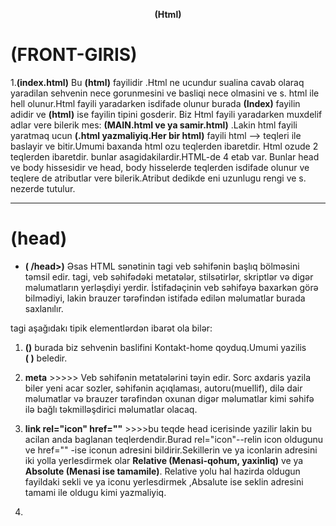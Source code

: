 <p align="center">
<b >(Html)</b>
</p>

# **(FRONT-GIRIS)**

1.**(index.html)** Bu **(html)** fayilidir .Html ne ucundur sualina cavab olaraq yaradilan sehvenin nece gorunmesini ve basliqi nece olmasini ve s. html ile hell olunur.Html fayili yaradarken isdifade olunur burada **(Index)** fayilin adidir ve **(html)** ise fayilin tipini gosderir. Biz Html fayili yaradarken muxdelif adlar vere bilerik mes: **(MAIN.html ve ya samir.html)** .Lakin html fayili yaratmaq ucun **(.html yazmaliyiq.Her bir html)** fayili html --> teqleri ile baslayir ve bitir.Umumi baxanda html ozu teqlerden ibaretdir. Html ozude 2 teqlerden ibaretdir. bunlar asagidakilardir.HTML-de 4 etab var. Bunlar head ve body hissesidir ve head, body hisselerde teqlerden isdifade olunur ve teqlere de atributlar vere bilerik.Atribut dedikde eni uzunlugu rengi ve s. nezerde tutulur.

---

# **(head)**

- **(<head> /head>)** Əsas HTML sənətinin <head> tagi veb səhifənin başlıq bölməsini təmsil edir. <head> tagi, veb səhifədəki metatələr, stilsətirlər, skriptlər və digər məlumatların yerləşdiyi yerdir. İstifadəçinin veb səhifəyə baxarkən görə bilmədiyi, lakin brauzer tərəfindən istifadə edilən məlumatlar burada saxlanılır.

<head> tagi aşağıdakı tipik elementlərdən ibarət ola bilər:

1. **(<title>Kontakhome </title>)** burada biz sehvenin baslifini Kontakt-home qoyduq.Umumi yazilis  
   **(<head><title>Kontakhome </title> </head>)** beledir.

2. **meta** >>>>> Veb səhifənin metatələrini təyin edir. Sorc axdaris yazila biler yeni acar sozler, səhifənin açıqlaması, autoru(muellif), dilə dair məlumatlar və brauzer tərəfindən oxunan digər məlumatlar kimi səhifə ilə bağlı təkmilləşdirici məlumatlar olacaq.

3. **link rel="icon" href=""** >>>>bu teqde head icerisinde yazilir lakin bu acilan anda baglanan teqlerdendir.Burad rel="icon"--relin icon oldugunu ve href="" -ise iconun adresini bildirir.Sekillerin ve ya iconlarin adresini iki yolla yerlesdirmek olar **Relative (Menasi-qohum, yaxinliq)** ve ya **Absolute (Menasi ise tamamile)**. Relative yolu hal hazirda oldugun fayildaki sekli ve ya iconu yerlesdirmek ,Absalute ise seklin adresini tamami ile oldugu kimi yazmaliyiq.

4. **<script>** >>>> JavaScript kodunun <head> tagına daxil edilməsinə kömək edir. Bu tag vasitəsilə brauzer tərəfindən işlənən skript kodları əlavə edilir.

5. **<style>** >>>> İnternal CSS stilsətirlərinin <head> tagına daxil edilməsinə imkan verir. Bu tag vasitəsilə veb səhifəsinə xüsusi stilsətirlər əlavə edilir.

Bu elementlər <head> tagında bir arada istifadə edilə bilər və səhifənin arxa planında işləyən məlumatları təmsil edərək səhifənin görünümünü və davranışını tənzimləyir.

---

# **(body)**

0. **body** --> body teqi ise sehveni govdesidir yeni sehvenin basliqlarindan basqa diger bir cox seyler body teqinde yazilir. Mes: burada bis salam sozunu yazdiq.body teqininde icersinde de bir cox teqler var meselen bunlar asagidakilardir.

1. **P** --> Paraqraf teqidir.Bir paraqraf butov bir setri tutur ve buna gorede yanasi gelmirler.
2. **span** --> span ise butov bir setri tutmur ve yanasi gelir.
3. h1>/h1>, h2>/h2>, h3>/h3>, h4>/h4>, h5>/h5>, h6>h6> --> bu teqlerle ise basliqlari vere bilerik burada en boyuk teq h1 ve en kiciyi ise h6 dir.
4. **(div)**-->bir nece qrupun birlesmesi--> divde bir nece qrupun birlesmesini bir div kimi gosdere bilerik.
5. **img src="" alt="sekilin adi fln" width=(seklin eni demekdir)"50% ve ya 50px" height=(seklin hundurluyu demekdir) title="(Kontak-Home)** -->bu img ile sekil yukleye bilerik burada **src** sekilin saxlandigi yer **alt** ise sekil haqqinda nese yaza bilerik. **img** olcusunu iki yolla vere bilerik birincisi tutdugu yerin 50% kimi ikinci ise pikseller ile.Olcunu vermek ucun bu (**width="")** ifadeden isdifade edilir. Dediyimiz kimi iki cur olcu vere bilerik. Faizle verdikde **(width="50%")** bele, pikselle verdikde ise **(width="50px")** kimi ifade edilir.Biz burada seklin hundurluyunu de artira bilerik lakin seklin effektliyi ite biler. Qeyd: Eger biz seklin eni ve hundurluyunu artirib azaldanda % ve px yazmasaq defult olaraq px(piksel qebul edir).
   Buradda **(title="Kontak-Home)** bu atribut ise seklin uzerine getdikde kontak-home sozunu cixardir. **(title)** atributu qulobaldir ve butun teqlerde isdifade ede bilerik.
6. **u)** bu teq daxil etdiyimiz sozun altindan xet cekir.
7. **i)** bu teq ise yazdigimiz sozu italiq formada yeni eyri formada yazir.
8. **em)** bu teqde i teqi ile eynidir lakin i teqine nisbeten daha moderdir.Yeni burazerde daha yaxsi basa dusur i teqine nisbeten.
9. **s)** bu teq ise sozun uzerinden xett cekir.
10. **del)** bu teqde s teqi ile eynidir.
11. **b)** bu teq sozu daha qalin yazdirir.
12. **strong)** bu teqde b teqi ile eynidir.Daha bir usdunluyu bu soz daha quvvetli acar soz kimi basa dusur.Yeni burazerde daha yaxsi basa dusur b teqine nisbeten.
13. **details** -bu teq ile biz en cox verilen suallara cavab bolmesini yaza bilerik ve **summary** teqi ile isleyir yeni 1ci sual yazmaq isdesek **summary sual1 summary** yazmaliyiq.
14. **address** - bu teq ilede biz adresimizi yaza bilerik ve footer teqinin icinde address ve onun icindede a teqini yaza bilerik.

---

# **(KECIDLER)**

**Qeyd:)** Kecidler iki cur olur seyfe daxili ve seyfe xarici . Seyfe daxili kecidler hal-hazirda oldugun seyfenin her hansi bir noqtesine gedise deyilir Mes: 100 setrlik melumatin 20 setrine gedis. Seyfe daxili kecidler ise basqa seyfelere yonlendirmekdi meselen kilik etdikde isdagrama ,watsaba, ve eyni seyfenin daxilinde basqa bir seyfeye kecid adlanir.
**(Qeyd:)** Kecit etmek ucun **(a teqinden isdifade olunur ve (anchor lovber sozunden gotrulmusdur))** .Ve Acilib baglanan teqdir.

1. **a href="#">Kecid et<a vv>)** burada a teqini yazmisiq yeni xarici kecid **href)** bos olduqda reslef edir yeni seyfeni yeniliyir #
   yazdiqda seyfe daxilinda dayanir ve her hanfdssi sayitin linkini yazdiqda ise klik ederken hemin sehveye kecid edir.Burada **target)** atributu var ki biz a teqine klik etdikde ozunde ve ya yeni sehvede acir target defult olaraq \_self-dir yeni target="\_self" bele yazdiqda yeni sehveni ozunde acir. target ozunun acar sozleri var meselen target="\_blank" etsek yeni sehvede acacaq . # varsa bu seyfe daxili kecitdir. **a)** teqi ile telefon ve ya mail de yonlendirmek olar bu zaman ise asagidakilari yazmaq lazimdir.
2. **a href="tel:+994516687023">Zeng et</a)** bu cur yazilisdan isdifade etmek olar. Burada **tel:)** acar sozdur.
3. **a href="mailto:samirakh@code.edu.az">gmail ile elaqe saxla</a>)** bu cur yazilisdan isdifade etmek olar. Burada **mailto:)** acar sozdur.
4. **a href="../Sekil/download.png" download> neyise yuklemek ucun dowload </a>)** bu kodla ise nelerise yukluye bilerik.

---

# **(Listler)**

1. Listler iki cur olur. Sirali ve sirasiz.Sirasiz listler ucun ferq etmir birinci ile axrincinin yerini deyissek.Lakin sirali lislerde ise tam eksidir onlarda birinci gelen birinci axrinci gelen ise axrinci olmalidir ve sirali reqemler a-z ve ya A-Z siralanir ve rum reqemleri ilede siralana biler.
2. **ul> </ul>)** bu sirasiz listleri yazmaq ucundur ve icersinde li-lerden isdifade edilir ve eger li-lerinde ul-lari olarsa li-lerin icersinde yazilir. **ul type="disc", type="cricle", type="Square" ,type="none")** tayplarri var ve burada (disc ici dilu dayre) , (cricle ise ici bos cevredir) , (Square ise ici dolu kvadiratdir), (none ise hec bir cevre ve ya kvadirat gorunmesin.)

3. **ol type="1" start="12"> ol>)** bu ise sirali listler ucundur ve bunlarinda terkibinde li-ler olmalidir ve eger li-lerinde ol-lari olarsa li-lerin icersinde yazilir. **ol)** listininde taypi var A-Z,a-z,reqem kimi ve rum reqemi kimi.Burada start neceden baslasin demekdir.
4. **li> li>)** bu ise hem sirali hemde sirasiz lislerin yazilmasinda esas amillerden biridir yeni lisleri temin edr .

---

# **Tables-cedveller)**

1. **caption)** cedvelin basligini yazmaq ucundur.
2. **table border="1")** tebillar setrlerden ibaret olur setrlerde sutunlardan ibaret olur. Burada border kanarliq demekdir ve 1 daxil etdikde 1 px cercive duzeldir.
3. **tr)** bu setrler ucundu .
4. **td)** bu ise sutunlar ucundur .Bu zaman demek olarki (table-nin icersinde tr ve tr-nin icinde td-ler yerlesir). Setirlerin icinde sutunlar yerlesir.
   **Qeyd:)** Biz cedveller yaradanda esas 3 emeliyyati apaririq bunlar asagidakilardir.
5. **thead)** bu code ile biz cedvelimizde ad soyad v s. ne olacaqsa onlari qeyd edirik .Bunun icerisindede tr yeni setrler ve sutunlar td ile deyil th ile qeyd edilir.
6. **tbody)** bu ise cedvelin govde hissesini yaziriq.
7. **tfoot)** bu ise cedvelin yekunda bir qiymeti olarsa onu qeyd edirik,yeni toplami ve ya ortalamasi ve s.
8. **colspan)** bu kodla biz isdenilen sutunlari birlesdire bilerik.
9. **align="center")** bu kod ile ise biz isdenilen cedveldeki sozu sentire getre bilerik.
10. **rowspan)** bu kod ise setrleri birlesdirmek ucundur.
11. **bgcolor)** cedvelin arxa fonunu deyismek ucun isdifade edilir.

---

# **(Formlar)**

1. **form)** bu forum her hansi bir datani icine yazmagimizi teskil edir.
2. **input type="text,email, tel,submit,password,number, color,date,time,datetime-local,week,month,checkbox", file, search, range, image,reset,hidden,(type="radio" name="s"), button)** form-un icerisinde inputlar olur.input-un tayiplari vardir ve isdifade etmek ucun qarsisinda yazdigimiz kimi yazmaliyiq. Burada (**submit**-- hazir olan melumati gondermek ucun olan bir duymedir.), (**password**--ise password daxil etmek ucundur.), (**number**- ise yalniz reqem tipli datalar yazmaq ucundur.), (**color**- ise reng secimini etmek olar.) , (**date**-tarixi secmek ucun isdifade edilir), (**time**-saati secmek ucun isdifade edilir), (**datetime**-local- bu ise hem tarixi hemde vaxi eyni anda secmeye imkan verir.) ,(**week**-yalniz hefdeni secmek ucundur), (**month**- yalniz aylari secmek ucundur.), (**checkbox**--secim etmek ucun isarele ve ya isareleme duymesi cixardir ekrana.) Burada **radio** ve name o zaman yazilirki iki secim olsun ve onlardan yalniz birini secmek imkanimiz olsun.O zaman iki secimede name verilir yalniz eyni name verilir. (**file** --ise sekil elave etmek ucundur.) (**search**--axdaris ucun isdifade edilir.) (**range**- bu ise azalib artma oxudur.), (**image** --bu ise submit ile eynidir yalniz tek ferqi gonder yerine sekil iconu qoya bilerik.) (**reset**--doldurulan formu sifirlamaq ucundur.) (**hidden**-- isdifadecin id gizletmek ucundur), (**button** da submit ile eynidir yeni her hansi duymedir ve bunlar forumda bas veren hadiseleri bazaya ve ya basqa yere gondermek ucundur.) .Adi butondan ferqlidirler adi button forumun daxilinde deyil basqa kenar hisselerede olur. **button>Gonder/button>** kimi yazilir.
3. **label)** inputun basligini yazmaq ucundur mes:Ad, Soyad.
4. **textarea)** boyuk metin yazmaq ucundur.
5. **select)** secimleri saxlamaq ucundur her bir secim option-da saxlanilir.Yeni selectlerin icinde option yazilir option icinde ise optgroup yazilir.
6. **option)** 1 secim saxlamaq ucundur.
7. **optgroup lable=seher qrupu ve ya axsam qrupu)** opsinlarin icerisinde ferqlendirmek ucundur.
8. **input type="text" list=nese , (datalist id=nese))** ve burda datalis teqinin icersinde **option)** olmalidir. Qeyd: burada inputun list ile datalistin id eyni olmalidir yeni ikisindede nese sozu olmalidir. Burada teqlerin birlikde yazilisi digerlerinden olan ferq hem secim ede hemde secimde olmuyan bir seyi yazib gondere bilerik.

---

# **(Atributlar)**

1. **value** -Daxil etdiyimiz her bir data value adlanir isder forumlar olsun isdersede digerleri.
2. **placeholder**--(Menasi-yer tutucu).Bu atribut ise arxa fonda emailinizi ve s. daxil edin kimi yazini cixartmaq ucundur.
3. **disabled** --(Menasi - yazmaq deaktiv edilib).Bu ise her hansi datani yazmaga icaze vermemek ucun isdifade edilir.
4. **readonly** --(Menasi - yalniz oxumaq ucun).Bu atributun disabled ile ferqi odurki disabled hec bir ise yaramir demekdir readonly ise yalniz oxuya bilersiz.
5. **selected** --(Menasi -Secilmis demekdir).Bu atribut defolt olaraq yeni ilk olaraq bu secilmis olsun demekdir.
6. **maxlength** --(Menasi -maxsium nece herif ve ya reqem). bu atribut ile oz isdeyimize uygun uzunluq qoya bilerik.
7. **minlength** --(Menasi -minumum nece herif ve ya reqem). bu atribut ile oz isdeyimize uygun uzunluq qoya bilerik.
8. **required** --(Menasi-- mutleq teleb olunur).Bu atribut ozaman yazilirki isdifadeci hemin datani mutleq gondermelidir.
9. **autofocus** --(Menasi --diqqet celb eden).Bu Atribut sehveye refres verende hara autofoks yazmisiqsa ora diqqet yoneldecek.
10. **input type=number** olduqda onum **max** ve **min** **step=10** qiymetleri olur yeni yasa gore yazsaq max=150, min=1 kimi yaza bilerik, burda step ise min qiymetden 10 -10 artiracaq yada azaldacaq.
11. **input type=date** olduqda **max=23-05-26 min=2023-6-01** burada biz tarixe limit qoya bilerik yeni burda 2023 ilin 5ci ayin 26-dan 6ci ay 1e kimi gosderilsin.
12. **input type=checkbox** olduqda **checked** atributunu yazdiqda secimlerden hansina yazmisiqsa o daimi olaraq secili gosderecek biz deyisene qeder.
13. **input type=file** olduqda 1 fail secmek ucundur ama **multiple** atributunu yazdiqda ise necedene olsa o qederini sece bilerik ve **accept="(image/_,(video/_)),(image/png),(image/jpeg),(image/gif),"** yazdiqda ise sirf sekilleri secmek ucundur.Burdada sekillerin novlerini sece bilerik bu yolla .Bize hem png ve jpeg lazim olsa **input type=file multiple accept="image/png,image/jpeg"** sece bilerik.Qeyd: Eger biz **video** yuklesek onda **image** yerine **video** yazmaliyiq.Burada /\* seklin sadalanan fayil tipini ve videonun bir nece fayil tipi varsa onu sece bilmek ucundur.
14. **input type=range** de min ve max var.
15. **form autocomplete="on ve ya off"** bu atribu ise **on** olduqda indiye qeder daxil etdiyimiz melumatlar bize gosderilir burazer defolt olaraq **on**-dur,ekis halda ise off etmek lazimdir.
16. **form action="link ve yaxud id"**-- bu atribut ise forma gonder etdikde gonderme ugurlu olarasa basqa sehve ve ya nese acilsin link kimi bir seydir.

---

# **iframe**

1. **iframe src="" frameborder="0" iframe** -- iframe dedikde her hansi bir sehveni oz sehvemizde acmaq ucun isdifade edilir.Burada **src** -e yerlesdirmek isdediyimiz sehvenin **url** -i yazmaliyiq.
2. **frameborder="1"** --bu ise kenarliq teyin etmek ucundur.

---

# **audio ve video**

1. **audio (controls, autoplay, loop, muted,) >source src=""> audio>**- bu teq ile biz oz computerimizdeki mahnini yerlesdire bilerik.Her audio icersinde **source** teqi olur ve audio-nun yolunu gosderir. source ozu 1 mahni yolu demekdir .Bir audio icersinde bir nece source ola biler amma onlardan yalniz ilk olan oxunacaqdir.**controls** bu atribut olmasa audio elave edilir lakin vebde gorunmur ona gorede controls yazmaq mutleqdir. **autoplay** ise vebe daxil olan kimi musiqi seslenir.**loop** ise sonsuz seslenmesi ucundur .**muted** bu atribut ise defolt olaraq ses olmasini bildirir.
2. **video (controls autoplay, loop, muted, poster)="", >source src="" > video** --Video elave etmek ucunde eyni ile mahni elave etmek kimidir amma bir ferqi **poster** atributudur.**poster** atributu video-nun uzerine her hansi bir sekli qoymaq ucundur.

---

# **Sehivenin bolunusu**

**QEYD:** Sehve 3 yere bolunur **header**, **aside**, **main**, **footer**.

1. **header** -teqinin icersinde **nav** teqleri ve kecid ucun **a** teqlerinden isdifade olunur.
2. **aside** -teqinin icersinde iframe yazila biler cunki **main** sehvesinden elave bir yer tutur ve buna misal olaraq oxu.az sayitindaki narin reklamini misal gosdere bilerik.
3. **main** -teqinin icersinde **article**, **figure**, **p** ve **section** teqleri isdifade olunur burada section teqi evvelki div-i evez edir.
4. **section** -teqinin icerisindede cox vax bu **article** teqi yazilir.
5. **article** -teqinin icerisinde ise **figure**, **p** teqi ve s.yazilir.
6. **figure** -teqinin icerisinde **img** teqi ve sekil haqqinda melumat ucun **figcaption**teqi yazilir.
7. **footer** - ise sehven en asagi hissesidir yeni orda elave melumatlar ve muellif huquqlari qorunur fln yazilir.

# **(Bezi acar simvollar)**

1. ./ --> Hal-hazirda oldugumuz qovlugu bildirir.
2. ../ --> Bir qovluq cole cixmaq ucun isdifade edilir.
3. br-- break sozunun qisalisidi qirmaq yeni metni ,text qirir.
4. Prettier Code--codu formata salir.Yuklemek ucundur.

---

<p align="center">
<b >(CSS)</b>
</p>
<b>CSS-fayili .css kimi yaradilir.</b> - html-in rengini, yerinin deyisdirilmesi, olcusu, animasiyalari, ve s. duzeltmek ucundur.<b>CSS</b> 3 Cur html ile elaqendirmek olar.<b>1.inline>2.internal>3.external</b>

1.  **inline** --bu bir basa teqe css vermekle bas verir ve quvvetliyine gore en boyuyudur,yeni bir teqe 3 cur css versek teqin icersinde yazilan inline css tesir edecek.Bu yol teqe **style="backgroud:red"** bu cur vermekle olur.
2.  **internal** --bu yol ise **head** icerisinde **style** teqi acaraq ve onun icerisinde teqe css verilir ve quvvetliyine gore 2ci yeri tutur.
3.  **external** --bu yol ise **css** fayi yaradaraq html fayilindan basqa css fayilinda teqlere css vermekle bas verir ve quvvetliyine gore en zeyifidir. Bu fayili **link rel="" herf=""** codu ile qosulur. 4.**!important** -- bu acar sozu biz hansi atributun qarsisina atsaq hemin atribut deyismiyecek mes: **color !important** yeni bu o demekdir biz hemin teqe basqa yerde colorunu deyissek deyismiyecek bir sozle import olunan coloru oldugu kimi saxliyacaq esas bu reng olsun kimi.
4.  **class** --teqleri ayirmaq ucun onlara **class** verilir. Class adlari arali ola bilmez arali oldugu halda 1 yox 2 class oldugunu basa dusur ,class-larin adini bele **div class="div-class teqclass"** yazmaq olar .Burda bizim 2 classimiz var 1ci class **div-class** 2ci class ise **teqclass** -dir. Ara qoymaqla bir nece class yarada bilerik.Classlar **.** ile cagrilir.Bir class adini diger teqe vere bilerik burdaki div teqindeki div-clasi p teqine vere bilerik.
5.  **id** --teqleri ayirmagin diger yolu ise id-dir. **div id="div-id"** burada teqlerin yalniz 1 aydisi olur ve diger teqlere eyni ile bu id verile bilmez her teqe 1 id yazila biler classdaki kimi 2 class eyni anda verildiyi kimi 2 id verile bilmez.Id **#** isaresi ile cagrilir.
6.  **ul li css reng vermek izahi 1.**- burada bir nece yol var ve bu yollara asagidaki sekillerle ile izah verek. Bu sekillerde gorunduyu kimi biz **first-child** yazdiqda ilk birincini rengini deyisir.
<p>
 <img src="image\image1\ul li izah.png" width="250" height="200" alt="sekil silinib" title="html codu"/>
 <img src="image\image1\css.png" width="250" height="200" alt="sekil silinib" title="CSS codu"/>
 <img src="image\image1\netice.png" width="250" height="200" alt="sekil silinib" title="Netice"/>
</p><br/>
<b>2-ci yolu:</b> Bu yolda ise soncu li-nin rengini deyise bilerik bu ise asagidaki sekilde izah olunur.Gorunduyu kimi salam 9 rengi deyisib.
<p>
 <img src="image\image1\ul li izah.png" width="250" height="200" alt="sekil silinib" title="html codu"/>
 <img src="image\image1\css1.png" width="250" height="200" alt="sekil silinib" title="CSS codu"/>
 <img src="image\image1\netice1.png" width="250" height="200" alt="sekil silinib" title="Netice"/>
</p><br/>
<b>3-cu yolu:</b> Bu yolda ise isdediyimiz qeder <b>li</b> teqine reng vere bilerik .Ancaq bu <b>nth-child(sira daxil edin)</b> kodu yazmaliyiq ve <b>sira daxil edin</b> yerine reqem yaziriq. Mes: Sekilde biz <b>3-cu ve 5ci</b> li-ye reng vermek isdemisik.Asagidaki sekilden baxa bilerik.
<p>
 <img src="image\image1\ul li izah.png" width="250" height="200" alt="sekil silinib" title="html codu"/>
 <img src="image\image1\cssnth.png" width="250" height="200" alt="sekil silinib" title="CSS codu"/>
 <img src="image\image1\netice2.png" width="250" height="200" alt="sekil silinib" title="Netice"/>
</p><br/>
<b>4-cu yolu:</b> Bu yolda ise biz <b>nth-child(odd)</b> kodu ile yalniz tek <b>li-lere</b> reng vere bilerik.Asagidaki sekillerden tam aydin olacaq.Tekleri yazdirmaq ucun basqa bir yol <b>nth-child(2n-1)</b> kodundan isdifade etmekle olacaqdir.Burada  <b>n</b> defolt olaraq qiymeti 0-dir.Qeyd: burada 2n+3 etsek 3-cuden basliyacaq rengi deyismeye.
<p>
 <img src="image\image1\ul li izah.png" width="250" height="200" alt="sekil silinib" title="html codu"/>
 <img src="image\image1\cssodd.png" width="250" height="200" alt="sekil silinib" title="CSS codu"/>
 <img src="image\image1\netice3.png" width="250" height="200" alt="sekil silinib" title="Netice"/>
</p><br/>
<b>5-ci yolu:</b> Bu yolda ise biz <b>nth-child(even)</b> kodu ile yalniz cut <b>li-lere</b> reng vere bilerik.Asagidaki sekillerden tam aydin olacaq.Cutderri yazdirmaq ucun basqa bir yol <b>nth-child(2n)</b> kodundan isdifade etmekle olacaqdir.Burada  <b>n</b> defolt olaraq qiymeti 0-dir.Qeyd: Burada 2n+4 etsek 4-cu elementden basliyacaq renglemeye.
<p>
 <img src="image\image1\ul li izah.png" width="250" height="200" alt="sekil silinib" title="html codu"/>
 <img src="image\image1\csseven.png" width="250" height="200" alt="sekil silinib" title="CSS codu"/>
 <img src="image\image1\netice4.png" width="250" height="200" alt="sekil silinib" title="Netice"/>
</p><br/>
<b>Bezi teqlere muraciyet.</b> Asagidaki sekilde ki kimi <b>p.item</b> dedikde biz hardaki p teqinin classi <b>item</b>-dirsa ora tesir et demisik.
<p>
 <img src="image\image1\sehve1.png" width="250" height="200" alt="sekil silinib" title="html codu"/>
 <img src="image\image1\css5.png" width="250" height="200" alt="sekil silinib" title="CSS codu"/>
 <img src="image\image1\netice6.png" width="250" height="200" alt="sekil silinib" title="Netice"/>
</p><br/>
<b>p .item</b>--Burada <bosluq>bosluq</bosluq> onem dasiyir. Bosluq qoyduqda o demek olur ki p teqinin icerisinde <b>class="item"</b> beraber olan teqe tesir et.
<p>
 <img src="image\image1\sehve2.png" width="250" height="200" alt="sekil silinib" title="html codu"/>
 <img src="image\image1\css6.png" width="250" height="200" alt="sekil silinib" title="CSS codu"/>
 <img src="image\image1\netice7.png" width="250" height="200" alt="sekil silinib" title="Netice"/>
</p><br/>
<b>Atributlarla teqe tesir.</b> Sekildeki teqin target atributundan isdifade ederek teqe tesir etdik.
<p>
 <img src="image\image1\sehve3.png" width="250" height="200" alt="sekil silinib" title="html codu"/>
 <img src="image\image1\css7.png" width="250" height="200" alt="sekil silinib" title="CSS codu"/>
 <img src="image\image1\netice8.png" width="250" height="200" alt="sekil silinib" title="Netice"/>
</p><br/>
<b>(href) Atributunun sonu az ile bitrse</b> .Onda asagidaki sekildeki kimi <b>$</b> isaresi ile yazilir.
<p>
 <img src="image\image1\sehve3.png" width="250" height="200" alt="sekil silinib" title="html codu"/>
 <img src="image\image1\css8.png" width="250" height="200" alt="sekil silinib" title="CSS codu"/>
 <img src="image\image1\netice9.png" width="250" height="200" alt="sekil silinib" title="Netice"/>
</p><br/>
<b>(herf) atributu http ile basliyarsa</b>. Bu halda sekildeki kimi kvadrata yukseltme isaresinden <b>^</b> isdifade olunur.
<p>
 <img src="image\image1\sehve4.png" width="250" height="200" alt="sekil silinib" title="html codu"/>
 <img src="image\image1\css9.png" width="250" height="200" alt="sekil silinib" title="CSS codu"/>
 <img src="image\image1\netice10.png" width="250" height="200" alt="sekil silinib" title="Netice"/>
</p><br/>
<b>(herf) atributunun icersinde her hasisa herif olarsa</b>. Bu o demekdirki isdenilen herife gore teqe tesir ede bilerik.Asagidaki sekilde l herifine gore tesir etmisik ve oda linkede var.
<p>
 <img src="image\image1\sehve4.png" width="250" height="200" alt="sekil silinib" title="html codu"/>
 <img src="image\image1\css10.png" width="250" height="200" alt="sekil silinib" title="CSS codu"/>
 <img src="image\image1\netice11.png" width="250" height="200" alt="sekil silinib" title="Netice"/>
</p><br/>
<b> isenilen teqden sonra ilk gelen teqe tesir.</b> Burada <b>+</b> isaresi ile biz divden sonra ilk gelen p teqe tesir etmisik sekilde baxa bilersiz.
<p>
 <img src="image\image1\sehve5.png" width="250" height="200" alt="sekil silinib" title="html codu"/>
 <img src="image\image1\css11.png" width="250" height="200" alt="sekil silinib" title="CSS codu"/>
 <img src="image\image1\netice12.png" width="250" height="200" alt="sekil silinib" title="Netice"/>
</p><br/>
<b> isenilen teqden sonra gelen isdenilen teqe tesir.</b> Burada <b>~</b> isaresi ile biz divden sonra gelen butun p teqe tesir etmisik sekilde baxa bilersiz.
<p>
 <img src="image\image1\sehve5.png" width="250" height="200" alt="sekil silinib" title="html codu"/>
 <img src="image\image1\css12.png" width="250" height="200" alt="sekil silinib" title="CSS codu"/>
 <img src="image\image1\netice13.png" width="250" height="200" alt="sekil silinib" title="Netice"/>
</p><br/>
<b> * yazdiqda ise butun teqlere ayid olur</b> .Asagidaki sekildeki kimi.
<p>
 <img src="image\image1\sehve5.png" width="250" height="200" alt="sekil silinib" title="html codu"/>
 <img src="image\image1\css13.png" width="250" height="200" alt="sekil silinib" title="CSS codu"/>
 <img src="image\image1\netice114.png" width="250" height="200" alt="sekil silinib" title="Netice"/>
</p><br/>
<b>(:hover) edende uzerine geldikde rengi deyisib olur qirmizi</b>.Asagidaki coda uygun olaraq.
<p>
 <img src="image\image1\sehve6.png" width="250" height="200" alt="sekil silinib" title="html codu"/>
 <img src="image\image1\css14.png" width="250" height="200" alt="sekil silinib" title="CSS codu"/>
 <img src="image\image1\netice14.png" width="250" height="200" alt="sekil silinib" title="Netice"/>
</p><br/>
<b>(:active) klik edende rengi deyisib olur goy</b>.Asagidaki coda uygun olaraq.
<p>
 <img src="image\image1\sehve6.png" width="250" height="200" alt="sekil silinib" title="html codu"/>
 <img src="image\image1\css15.png" width="250" height="200" alt="sekil silinib" title="CSS codu"/>
 <img src="image\image1\netice15.png" width="250" height="200" alt="sekil silinib" title="Netice"/>
</p><br/>
<b> Css-de data saxlamaq ucun qutunun yaradilmasi</b>.Bu :root adlanan teqin komeyi ile yaradilir sonra ise lazim oldugu anda ondan isdifade ede bilmek olur.
<p>
 <img src="image\image1\sehve6.png" width="250" height="200" alt="sekil silinib" title="html codu"/>
 <img src="image\image1\css16.png" width="250" height="200" alt="sekil silinib" title="CSS codu"/>
 <img src="image\image1\netice16.png" width="250" height="200" alt="sekil silinib" title="Netice"/>
</p><br/>

---

<p align="center">
<b >(JS)</b>
</p>
<b>Js de 3 cur yazilis var</b>.Bu yazilislardan yalniz 2si cox isdifade edilir. <b>internal ve external</b>.Bu yazilisdarda eyni ile css kimi yazilir. Qeyd: JS de codu html codundan sonra yazilmalidir.<br/>
<b>1.internal yazilis</b>: Burada body icerisinde <b>script</b> teqi yazmaqla bas verir.
<p>
 <img src="image\image2,js\js1.png" width="250" height="200" alt="sekil silinib" title="JS codu"/>
 <img src="image\image2,js\Netice.png" width="250" height="200" alt="sekil silinib" title="Netice"/>
</p><br/>
<b>2.external yazilis</b>: Burada body icerisinde <b>script</b> teqine src"" yazmaqla bas verir.
<p>
 <img src="image\image2,js\js2.png" width="250" height="200" alt="sekil silinib" title="JS codu"/>
</p><br/>
